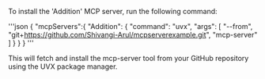 To install the 'Addition' MCP server, run the following command:

'''json
{
"mcpServers":{
        "Addition": {
            "command": "uvx",
            "args": [
                "--from",
                "git+https://github.com/Shivangi-Arul/mcpserverexample.git",
                "mcp-server"
                    ]
        }
    }
}
'''

This will fetch and install the mcp-server tool from your GitHub repository using the UVX package manager.